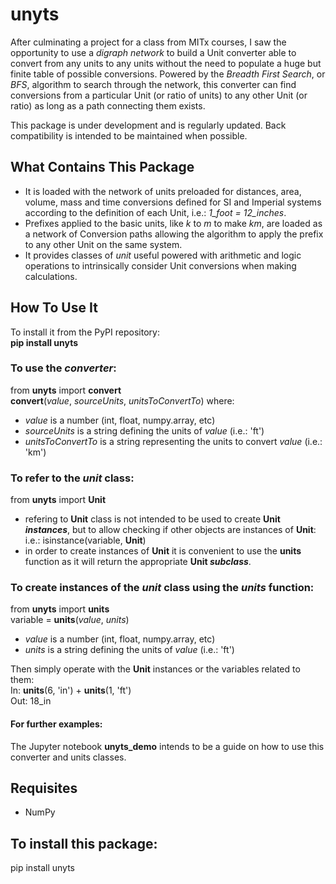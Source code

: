 # unyts
After culminating a project for a class from MITx courses, I saw the opportunity to use a *digraph network* to build a Unit converter able to convert from any units to any units without the need to populate a huge but finite table of possible conversions. Powered by the _Breadth First Search_, or _BFS_, algorithm to search through the network, this converter can find conversions from a particular Unit (or ratio of units) to any other Unit (or ratio) as long as a path connecting them exists.

This package is under development and is regularly updated. Back compatibility is intended to be maintained when possible.

## What Contains This Package
- It is loaded with the network of units preloaded for distances, area, volume, mass and time conversions defined for SI and Imperial systems according to the definition of each Unit, i.e.: _1_foot = 12_inches_.
- Prefixes applied to the basic units, like _k_ to _m_ to make _km_, are loaded as a network of Conversion paths allowing the algorithm to apply the prefix to any other Unit on the same system.
- It provides classes of _unit_ useful powered with arithmetic and logic operations to intrinsically consider Unit conversions when making calculations.

## How To Use It
To install it from the PyPI repository:  
**pip install unyts**

### To use the _converter_:
from **unyts** import **convert**  
**convert**(_value_, _sourceUnits_, _unitsToConvertTo_)
where:
- _value_ is a number (int, float, numpy.array, etc)
- _sourceUnits_ is a string defining the units of _value_ (i.e.: 'ft')
- _unitsToConvertTo_ is a string representing the units to convert _value_ (i.e.: 'km')

### To refer to the _unit_ class:
from **unyts** import **Unit**
- refering to **Unit** class is not intended to be used to create **Unit _instances_**, but to allow checking if other objects are instances of **Unit**: i.e.: isinstance(variable, **Unit**)
- in order to create instances of **Unit** it is convenient to use the **units** function as it will return the appropriate **Unit _subclass_**.

### To create instances of the _unit_ class using the _units_ function:
from **unyts** import **units**  
variable = **units**(_value_, _units_)  
- _value_ is a number (int, float, numpy.array, etc)
- _units_ is a string defining the units of _value_ (i.e.: 'ft')

Then simply operate with the **Unit** instances or the variables related to them:  
 In: **units**(6, 'in') + **units**(1, 'ft')  
Out: 18_in  

#### For further examples:
The Jupyter notebook **unyts_demo** intends to be a guide on how to use this converter and units classes.

## Requisites
- NumPy

## To install this package:
pip install unyts
